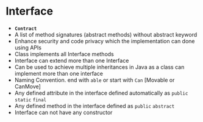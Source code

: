# Interface
- **`Contract`**
- A list of method signatures (abstract methods) without abstract keyword
- Enhance security and code privacy which the implementation can done using APIs
- Class implements all Interface methods
- Interface can extend more than one Interface
- Can be used to achieve multiple inheritances in Java as a class can implement more than one interface
- Naming Convention. end with `able` or start with `Can` [Movable or CanMove]
- Any defined attribute in the interface defined automatically as `public` `static` `final`
- Any defined method in the interface defined as `public` `abstract`
- Interface can not have any constructor
